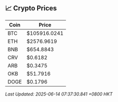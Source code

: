 ## 📈 Crypto Prices

| Coin | Price |
| ---- | ----- |
| BTC | $105916.0241 |
| ETH | $2576.9619 |
| BNB | $654.8843 |
| CRV | $0.6182 |
| ARB | $0.3475 |
| OKB | $51.7916 |
| DOGE | $0.1796 |

_Last Updated: 2025-06-14 07:37:30.841 +0800 HKT_